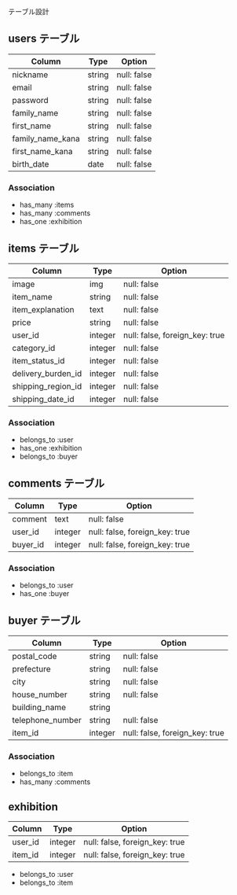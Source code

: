 テーブル設計

## users テーブル

| Column            | Type    | Option      |
| ------------------|---------|-------------|
| nickname          | string  | null: false |
| email             | string  | null: false |
| password          | string  | null: false |
| family_name       | string  | null: false |
| first_name        | string  | null: false |
| family_name_kana  | string  | null: false |
| first_name_kana   | string  | null: false |
| birth_date        | date    | null: false |

### Association

- has_many :items
- has_many :comments
- has_one :exhibition

## items テーブル

| Column               | Type     | Option                         |
| ---------------------|----------|--------------------------------|
| image                | img      | null: false                    |
| item_name            | string   | null: false                    |
| item_explanation     | text     | null: false                    |
| price                | string   | null: false                    |
| user_id              | integer  | null: false, foreign_key: true |
| category_id          | integer  | null: false                    |
| item_status_id       | integer  | null: false                    |
| delivery_burden_id   | integer  | null: false                    |
| shipping_region_id   | integer  | null: false                    |
| shipping_date_id     | integer  | null: false                    |

### Association

- belongs_to :user
- has_one :exhibition
- belongs_to :buyer

## comments テーブル

| Column            | Type     | Option                         |
| ------------------|----------|--------------------------------|
| comment           | text     | null: false                    |
| user_id           | integer  | null: false, foreign_key: true |
| buyer_id          | integer  | null: false, foreign_key: true |

### Association

- belongs_to :user
- has_one :buyer

## buyer テーブル

| Column            | Type     | Option                         |
| ------------------|----------|--------------------------------|
| postal_code       | string   | null: false                    |
| prefecture        | string   | null: false                    |
| city              | string   | null: false                    |
| house_number      | string   | null: false                    |
| building_name     | string   |                                |
| telephone_number  | string   | null: false                    |
| item_id           | integer  | null: false, foreign_key: true |

### Association

- belongs_to :item
- has_many :comments

## exhibition

| Column            | Type     | Option                         |
| ------------------|----------|--------------------------------|
| user_id           | integer  | null: false, foreign_key: true |
| item_id           | integer  | null: false, foreign_key: true |

- belongs_to :user
- belongs_to :item
